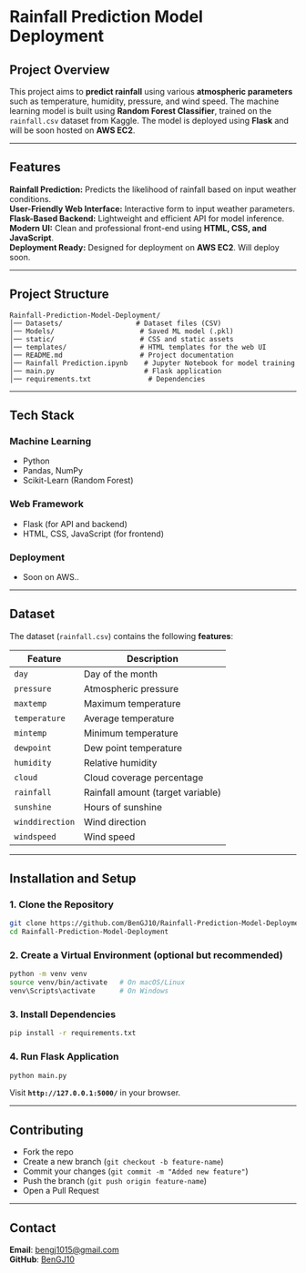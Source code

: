 # Rainfall Prediction Model Deployment

## Project Overview  
This project aims to **predict rainfall** using various **atmospheric parameters** such as temperature, humidity, pressure, and wind speed. The machine learning model is built using **Random Forest Classifier**, trained on the `rainfall.csv` dataset from Kaggle. The model is deployed using **Flask** and will be soon hosted on **AWS EC2**.

---

## Features  
**Rainfall Prediction:** Predicts the likelihood of rainfall based on input weather conditions.  
**User-Friendly Web Interface:** Interactive form to input weather parameters.  
**Flask-Based Backend:** Lightweight and efficient API for model inference.  
**Modern UI:** Clean and professional front-end using **HTML, CSS, and JavaScript**.  
**Deployment Ready:** Designed for deployment on **AWS EC2**. Will deploy soon.  

---

## Project Structure  

```
Rainfall-Prediction-Model-Deployment/
│── Datasets/                  # Dataset files (CSV)
│── Models/                     # Saved ML model (.pkl)
│── static/                     # CSS and static assets
│── templates/                  # HTML templates for the web UI
│── README.md                   # Project documentation
│── Rainfall Prediction.ipynb    # Jupyter Notebook for model training
│── main.py                      # Flask application
│── requirements.txt              # Dependencies
```

---

## Tech Stack  

### **Machine Learning**  
- Python 
- Pandas, NumPy  
- Scikit-Learn (Random Forest)  

### **Web Framework**  
- Flask (for API and backend)  
- HTML, CSS, JavaScript (for frontend)  

### **Deployment**  
- Soon on AWS..

---

## Dataset  

The dataset (`rainfall.csv`) contains the following **features**:  

| Feature        | Description |
|---------------|------------|
| `day`         | Day of the month |
| `pressure`    | Atmospheric pressure |
| `maxtemp`     | Maximum temperature |
| `temperature` | Average temperature |
| `mintemp`     | Minimum temperature |
| `dewpoint`    | Dew point temperature |
| `humidity`    | Relative humidity |
| `cloud`       | Cloud coverage percentage |
| `rainfall`    | Rainfall amount (target variable) |
| `sunshine`    | Hours of sunshine |
| `winddirection` | Wind direction |
| `windspeed`   | Wind speed |

---

## Installation and Setup  

### 1. Clone the Repository  
```bash
git clone https://github.com/BenGJ10/Rainfall-Prediction-Model-Deployment.git
cd Rainfall-Prediction-Model-Deployment
```

### 2. Create a Virtual Environment (optional but recommended)  
```bash
python -m venv venv
source venv/bin/activate   # On macOS/Linux
venv\Scripts\activate      # On Windows
```

### 3. Install Dependencies  
```bash
pip install -r requirements.txt
```

### 4. Run Flask Application  
```bash
python main.py
```
Visit **`http://127.0.0.1:5000/`** in your browser.

---


## Contributing  
- Fork the repo  
- Create a new branch (`git checkout -b feature-name`)  
- Commit your changes (`git commit -m "Added new feature"`)  
- Push the branch (`git push origin feature-name`)  
- Open a Pull Request  

---

## Contact  
**Email**: [bengj1015@gmail.com](mailto:bengj1015@gmail.com)  
**GitHub**: [BenGJ10](https://github.com/BenGJ10)  
